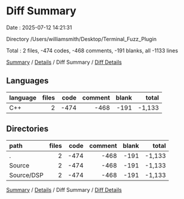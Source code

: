 # Diff Summary

Date : 2025-07-12 14:21:31

Directory /Users/williamsmith/Desktop/Terminal_Fuzz_Plugin

Total : 2 files,  -474 codes, -468 comments, -191 blanks, all -1133 lines

[Summary](results.md) / [Details](details.md) / Diff Summary / [Diff Details](diff-details.md)

## Languages
| language | files | code | comment | blank | total |
| :--- | ---: | ---: | ---: | ---: | ---: |
| C++ | 2 | -474 | -468 | -191 | -1,133 |

## Directories
| path | files | code | comment | blank | total |
| :--- | ---: | ---: | ---: | ---: | ---: |
| . | 2 | -474 | -468 | -191 | -1,133 |
| Source | 2 | -474 | -468 | -191 | -1,133 |
| Source/DSP | 2 | -474 | -468 | -191 | -1,133 |

[Summary](results.md) / [Details](details.md) / Diff Summary / [Diff Details](diff-details.md)
